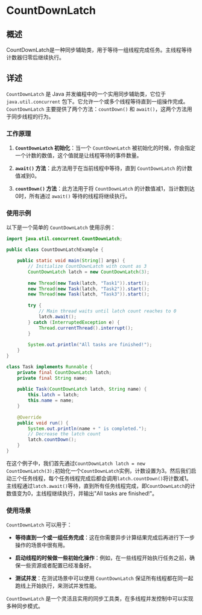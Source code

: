 # CountDownLatch

## 概述

CountDownLatch是一种同步辅助类，用于等待一组线程完成任务。主线程等待计数器归零后继续执行。

## 详述

`CountDownLatch` 是 Java 并发编程中的一个实用同步辅助类，它位于 `java.util.concurrent` 包下。它允许一个或多个线程等待直到一组操作完成。`CountDownLatch` 主要提供了两个方法：`countDown()` 和 `await()`，这两个方法用于同步线程的行为。

### 工作原理

1. **`CountDownLatch` 初始化**：当一个 `CountDownLatch` 被初始化的时候，你会指定一个计数的数值，这个值就是让线程等待的事件数量。

2. **`await()` 方法**：此方法用于在当前线程中等待，直到 `CountDownLatch` 的计数值减到0。

3. **`countDown()` 方法**：此方法用于将 `CountDownLatch` 的计数值减1，当计数到达0时，所有通过 `await()` 等待的线程将继续执行。

### 使用示例

以下是一个简单的 `CountDownLatch` 使用示例：

```java
import java.util.concurrent.CountDownLatch;

public class CountDownLatchExample {

    public static void main(String[] args) {
        // Initialize CountDownLatch with count as 3
        CountDownLatch latch = new CountDownLatch(3);
        
        new Thread(new Task(latch, "Task1")).start();
        new Thread(new Task(latch, "Task2")).start();
        new Thread(new Task(latch, "Task3")).start();
        
        try {
            // Main thread waits until latch count reaches to 0
            latch.await();
        } catch (InterruptedException e) {
            Thread.currentThread().interrupt();
        }
        
        System.out.println("All tasks are finished!");
    }
}

class Task implements Runnable {
    private final CountDownLatch latch;
    private final String name;
    
    public Task(CountDownLatch latch, String name) {
        this.latch = latch;
        this.name = name;
    }
    
    @Override
    public void run() {
        System.out.println(name + " is completed.");
        // Decrease the latch count
        latch.countDown();
    }
}
```

在这个例子中，我们首先通过`CountDownLatch latch = new CountDownLatch(3);`初始化一个`CountDownLatch`实例，计数设置为3。然后我们启动三个任务线程，每个任务线程完成后都会调用`latch.countDown()`将计数减1。主线程通过`latch.await()`等待，直到所有任务线程完成，即`CountDownLatch`的计数值变为0，主线程继续执行，并输出"All tasks are finished!"。

### 使用场景

`CountDownLatch` 可以用于：

- **等待直到一个或一组任务完成**：这在你需要异步计算结果完成后再进行下一步操作的场景中很有用。

- **启动线程的时候做一些初始化操作**：例如，在一些线程开始执行任务之前，确保一些资源或者配置已经准备好。

- **测试并发**：在测试场景中可以使用 `CountDownLatch` 保证所有线程都在同一起跑线上开始执行，来测试并发性能。

`CountDownLatch` 是一个灵活且实用的同步工具类，在多线程并发控制中可以实现多种同步模式。
